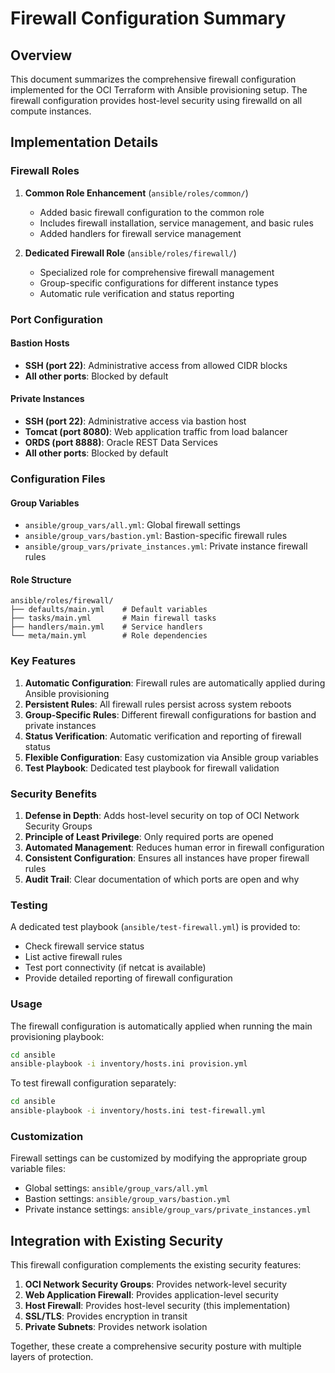 # Firewall Configuration Summary

## Overview

This document summarizes the comprehensive firewall configuration implemented for the OCI Terraform with Ansible provisioning setup. The firewall configuration provides host-level security using firewalld on all compute instances.

## Implementation Details

### Firewall Roles

1. **Common Role Enhancement** (`ansible/roles/common/`)
   - Added basic firewall configuration to the common role
   - Includes firewall installation, service management, and basic rules
   - Added handlers for firewall service management

2. **Dedicated Firewall Role** (`ansible/roles/firewall/`)
   - Specialized role for comprehensive firewall management
   - Group-specific configurations for different instance types
   - Automatic rule verification and status reporting

### Port Configuration

#### Bastion Hosts
- **SSH (port 22)**: Administrative access from allowed CIDR blocks
- **All other ports**: Blocked by default

#### Private Instances
- **SSH (port 22)**: Administrative access via bastion host
- **Tomcat (port 8080)**: Web application traffic from load balancer
- **ORDS (port 8888)**: Oracle REST Data Services
- **All other ports**: Blocked by default

### Configuration Files

#### Group Variables
- `ansible/group_vars/all.yml`: Global firewall settings
- `ansible/group_vars/bastion.yml`: Bastion-specific firewall rules
- `ansible/group_vars/private_instances.yml`: Private instance firewall rules

#### Role Structure
```
ansible/roles/firewall/
├── defaults/main.yml    # Default variables
├── tasks/main.yml       # Main firewall tasks
├── handlers/main.yml    # Service handlers
└── meta/main.yml        # Role dependencies
```

### Key Features

1. **Automatic Configuration**: Firewall rules are automatically applied during Ansible provisioning
2. **Persistent Rules**: All firewall rules persist across system reboots
3. **Group-Specific Rules**: Different firewall configurations for bastion and private instances
4. **Status Verification**: Automatic verification and reporting of firewall status
5. **Flexible Configuration**: Easy customization via Ansible group variables
6. **Test Playbook**: Dedicated test playbook for firewall validation

### Security Benefits

1. **Defense in Depth**: Adds host-level security on top of OCI Network Security Groups
2. **Principle of Least Privilege**: Only required ports are opened
3. **Automated Management**: Reduces human error in firewall configuration
4. **Consistent Configuration**: Ensures all instances have proper firewall rules
5. **Audit Trail**: Clear documentation of which ports are open and why

### Testing

A dedicated test playbook (`ansible/test-firewall.yml`) is provided to:
- Check firewall service status
- List active firewall rules
- Test port connectivity (if netcat is available)
- Provide detailed reporting of firewall configuration

### Usage

The firewall configuration is automatically applied when running the main provisioning playbook:

```bash
cd ansible
ansible-playbook -i inventory/hosts.ini provision.yml
```

To test firewall configuration separately:

```bash
cd ansible
ansible-playbook -i inventory/hosts.ini test-firewall.yml
```

### Customization

Firewall settings can be customized by modifying the appropriate group variable files:

- Global settings: `ansible/group_vars/all.yml`
- Bastion settings: `ansible/group_vars/bastion.yml`
- Private instance settings: `ansible/group_vars/private_instances.yml`

## Integration with Existing Security

This firewall configuration complements the existing security features:

1. **OCI Network Security Groups**: Provides network-level security
2. **Web Application Firewall**: Provides application-level security
3. **Host Firewall**: Provides host-level security (this implementation)
4. **SSL/TLS**: Provides encryption in transit
5. **Private Subnets**: Provides network isolation

Together, these create a comprehensive security posture with multiple layers of protection.